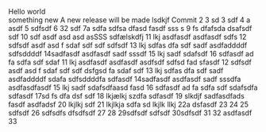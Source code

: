 Hello world  
something new
A new release will be made
lsdkjf
Commit
2
3 sd
3 sdf
4 a asdf
5 sdfsdf
6 32 sdf
7a sdfa sdfsa dfasd fasdf sss s
9 fs dfafsda dsafsdf sdf
10 sdf asdf asd asd asSSS sdfælskdfj
11 lkj asdfasdf asdfasdf sdfs
12 sdfsdf asdf asd f sdaf sdf sdf sdfsdf
13 lkj sdfas dfa sdf sadf asdfaddddf  sdfsddddf
14sadfasdf asdfasdf sadf  sssdf
15 lkj sadf sdafsdf
16 sdfasdf ad fa sdfa sdf sdaf
11 lkj asdfasdf asdfasdf asdfsdf sdfsd fad sfasdf
12 sdfsdf asdf asd f sdaf sdf sdf dsfgsd fa sdaf sdf
13 lkj sdfas dfa sdf sadf asdfaddddf sdafa  sdfsddddfa sdfasdf
14sadfasdf asdfasdf sadf  sssdfa asdfasdfasdf
15 lkj sadf sdafsdfaasd fasd
16 sdfasdf ad fa sdfa sdf sdafsdfa sdfasdf
17sd fs dfa dsf  sdf
18 lkjælkj szdfa sdfasdf
19 slkdjf sadfasdfads fasdf asdfadsf
20 lkjlkj  sdf
21  lkjlkja sdfa sd
 lkjlk llkj
22a dsfasdf
23
24
25 sdfsdf
26 sdfsdfs dfsdfsdf
27
28
29sdfsdf  sdfsdf
30sdfsdf
31
32 asdfasdf
33
